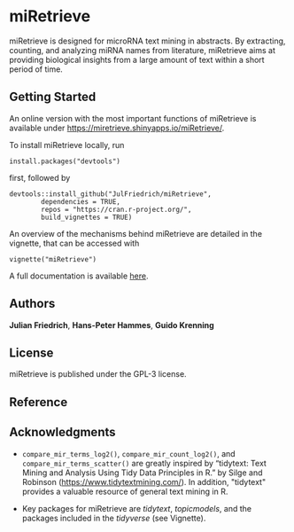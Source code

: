# miRetrieve

miRetrieve is designed for microRNA text mining in abstracts. 
By extracting, counting, and analyzing miRNA names from literature, miRetrieve 
aims at providing biological insights from a large amount of text within a short 
period of time.

## Getting Started

An online version with the most important functions of miRetrieve is available 
under https://miretrieve.shinyapps.io/miRetrieve/.

To install miRetrieve locally, run

```
install.packages("devtools")
```

first, followed by

```
devtools::install_github("JulFriedrich/miRetrieve",
        dependencies = TRUE,
        repos = "https://cran.r-project.org/",
        build_vignettes = TRUE)
```

An overview of the mechanisms behind miRetrieve are detailed in the
vignette, that can be accessed with
```
vignette("miRetrieve")
```

A full documentation is available [here](miRetrieve_1.1.0.pdf).


## Authors

**Julian Friedrich**, **Hans-Peter Hammes**, **Guido Krenning**

## License

miRetrieve is published under the GPL-3 license.

## Reference

## Acknowledgments

* `compare_mir_terms_log2()`, `compare_mir_count_log2()`, and 
`compare_mir_terms_scatter()` are greatly inspired by 
“tidytext: Text Mining and Analysis Using Tidy Data Principles in R.” by
Silge and Robinson (https://www.tidytextmining.com/). In addition, "tidytext"
provides a valuable resource of general text mining in R.

* Key packages for miRetrieve are *tidytext*, *topicmodels*, 
and the packages included in the *tidyverse* (see Vignette).
